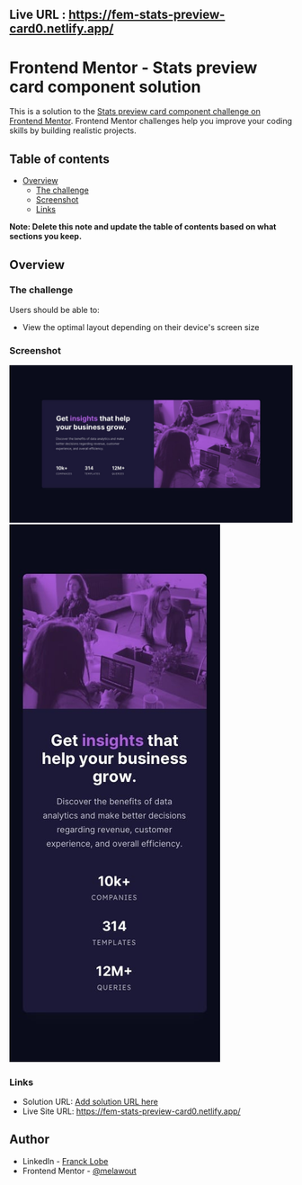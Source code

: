 ## Live URL : https://fem-stats-preview-card0.netlify.app/

# Frontend Mentor - Stats preview card component solution

This is a solution to the [Stats preview card component challenge on Frontend Mentor](https://www.frontendmentor.io/challenges/stats-preview-card-component-8JqbgoU62). Frontend Mentor challenges help you improve your coding skills by building realistic projects. 

## Table of contents

- [Overview](#overview)
  - [The challenge](#the-challenge)
  - [Screenshot](#screenshot)
  - [Links](#links)

**Note: Delete this note and update the table of contents based on what sections you keep.**

## Overview

### The challenge

Users should be able to:

- View the optimal layout depending on their device's screen size

### Screenshot

![](./design/desktop-design.jpg)
![](./design/mobile-design.jpg)

### Links

- Solution URL: [Add solution URL here](https://your-solution-url.com)
- Live Site URL: https://fem-stats-preview-card0.netlify.app/

## Author

- LinkedIn - [Franck Lobe](https://www.linkedin.com/in/lobe-loic/)
- Frontend Mentor - [@melawout](https://www.frontendmentor.io/profile/melawout)